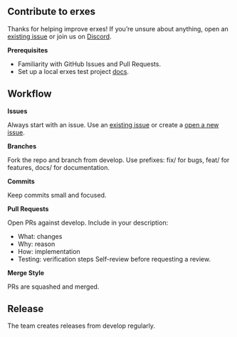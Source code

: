 ## Contribute to erxes

Thanks for helping improve erxes! If you’re unsure about anything, open an <a href="https://github.com/erxes/erxes/issues" target="_blank">existing issue</a> or join us on <a href="https://discord.com/invite/aaGzy3gQK5" target="_blank">Discord</a>.

**Prerequisites**

- Familiarity with GitHub Issues and Pull Requests.
- Set up a local erxes test project <a href="https://erxes.io/docs/local-setup" target="_blank">docs</a>.

## Workflow

**Issues**

Always start with an issue. Use an <a href="https://github.com/erxes/erxes/issues" target="_blank">existing issue</a>
or create a <a href="https://github.com/erxes/erxes/issues/new/choose" target="_blank">open a new issue</a>. 
 
**Branches**

Fork the repo and branch from develop.
Use prefixes: fix/ for bugs, feat/ for features, docs/ for documentation.

**Commits**

Keep commits small and focused.

**Pull Requests**

Open PRs against develop.
Include in your description:
- What: changes
- Why: reason
- How: implementation
- Testing: verification steps
Self-review before requesting a review.

**Merge Style**

PRs are squashed and merged.

## Release

The team creates releases from develop regularly.
